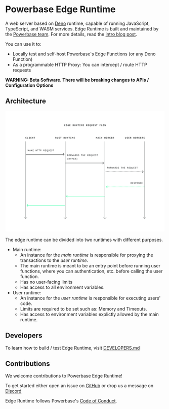 # Powerbase Edge Runtime

A web server based on [Deno](https://deno.land) runtime, capable of running JavaScript, TypeScript, and WASM services.
Edge Runtime is built and maintained by the [Powerbase team](https://powerbase.io). For more details, read the [intro blog post](https://powerbase.com/blog/edge-runtime-self-hosted-deno-functions).

You can use it to:

* Locally test and self-host Powerbase's Edge Functions (or any Deno Function)
* As a programmable HTTP Proxy: You can intercept / route HTTP requests

**WARNING: Beta Software. There will be breaking changes to APIs / Configuration Options**

## Architecture

![Sequence diagram of Edge Runtime request flow](assets/edge-runtime-diagram.svg?raw=true)

The edge runtime can be divided into two runtimes with different purposes.
- Main runtime:
  - An instance for the _main runtime_ is responsible for proxying the transactions to the _user runtime_.
  - The main runtime is meant to be an entry point before running user functions, where you can authentication, etc. before calling the user function.
  - Has no user-facing limits
  - Has access to all environment variables.
- User runtime:
  - An instance for the _user runtime_ is responsible for executing users' code.
  - Limits are required to be set such as: Memory and Timeouts.
  - Has access to environment variables explictly allowed by the main runtime.

## Developers
To learn how to build / test Edge Runtime, visit [DEVELOPERS.md](DEVELOPERS.md)

## Contributions

We welcome contributions to Powerbase Edge Runtime!

To get started either open an issue on [GitHub](https://github.com/skorpland/edge-runtime/issues) or drop us a message on [Discord](https://discord.com/invite/R7bSpeBSJE)

Edge Runtime follows Powerbase's [Code of Conduct](https://github.com/skorpland/.github/blob/main/CODE_OF_CONDUCT.md).

